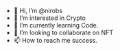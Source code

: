 - 👋 Hi, I’m @nirobs
- 👀 I’m interested in Crypto
- 🌱 I’m currently learning Code.
- 💞️ I’m looking to collaborate on NFT
- 📫 How to reach me success.

<!---
nirobs/nirobs is a ✨ special ✨ repository because its `README.md` (this file) appears on your GitHub profile.
You can click the Preview link to take a look at your changes.
--->
